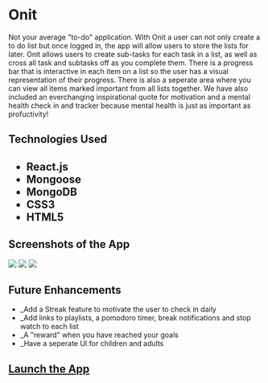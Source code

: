 <h1>Onit</h1>

Not your average "to-do" application. With Onit a user can not only create a to do list but once logged in, the app will allow users to store the lists for later. Onit allows users to create sub-tasks for each task in a list, as well as cross all task and subtasks off as you complete them. There is a progress bar that is interactive in each item on a list so the user has a visual representation of their progress. There is also a seperate area where you can view all items marked important from all lists together. We have also included an everchanging inspirational quote for motivation and a mental health check in and tracker because mental health is just as important as profuctivity! 

<h2>Technologies Used<h2>
<ul>
<li>React.js</li>
<li>Mongoose</li>
<li>MongoDB</li>
<li>CSS3</li>
<li>HTML5</li>
</ul>

<h2>Screenshots of the App</h2>
<img src ='https://i.imgur.com/LDxH1yo.png'>
<img src ='https://i.imgur.com/v04gQLO.png'>
<img src ='https://i.imgur.com/m0o0cYm.png'>

<h2>Future Enhancements</h2>
<ul>
<li>_Add a Streak feature to motivate the user to check in daily</li>
<li>_Add links to playlists, a pomodoro timer, break notifications and stop watch to each list</li>
<li>_A "reward" when you have reached your goals</li>
<li>_Have a seperate UI for children and adults</li>
</ul>
 
<h2><a href="https://onit-app.netlify.app/">Launch the App</a></h2>
